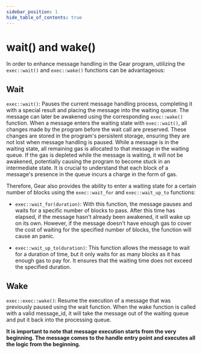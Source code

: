 ```yaml
---
sidebar_position: 1
hide_table_of_contents: true
---
```


# wait() and wake()

In order to enhance message handling in the Gear program, utilizing the `exec::wait()` and `exec::wake()` functions can be advantageous:

## Wait

`exec::wait()`: Pauses the current message handling process, completing it with a special result and placing the message into the waiting queue. The message can later be awakened using the corresponding `exec::wake()` function. When a message enters the waiting state with `exec::wait()`, all changes made by the program before the wait call are preserved. These changes are stored in the program's persistent storage, ensuring they are not lost when message handling is paused. While a message is in the waiting state, all remaining gas is allocated to that message in the waiting queue. If the gas is depleted while the message is waiting, it will not be awakened, potentially causing the program to become stuck in an intermediate state. It is crucial to understand that each block of a message's presence in the queue incurs a charge in the form of gas.

Therefore, Gear also provides the ability to enter a waiting state for a certain number of blocks using the `exec::wait_for` and `exec::wait_up_to` functions:

- `exec::wait_for(duration)`: With this function, the message pauses and waits for a specific number of blocks to pass. After this time has elapsed, if the message hasn't already been awakened, it will wake up on its own. However, if the message doesn't have enough gas to cover the cost of waiting for the specified number of blocks, the function will cause an panic.

- `exec::wait_up_to(duration)`: This function allows the message to wait for a duration of time, but it only waits for as many blocks as it has enough gas to pay for. It ensures that the waiting time does not exceed the specified duration.

## Wake
`exec::exec::wake()`: Resume the execution of a message that was previously paused using the wait function. When the wake function is called with a valid message_id, it will take the message out of the waiting queue and put it back into the processing queue. 

**It is important to note that message execution starts from the very beginning. The message comes to the handle entry point and executes all the logic from the beginning.**


